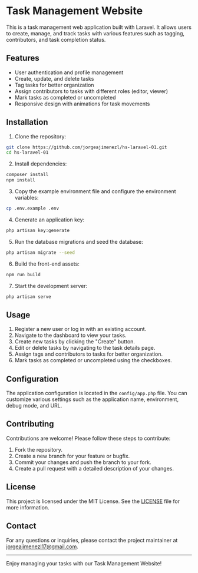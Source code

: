 # Task Management Website

This is a task management web application built with Laravel. It allows users to create, manage, and track tasks with various features such as tagging, contributors, and task completion status.

## Features

- User authentication and profile management
- Create, update, and delete tasks
- Tag tasks for better organization
- Assign contributors to tasks with different roles (editor, viewer)
- Mark tasks as completed or uncompleted
- Responsive design with animations for task movements

## Installation

1. Clone the repository:
```sh
git clone https://github.com/jorgeajimenezl/hs-laravel-01.git
cd hs-laravel-01
```

2. Install dependencies:
```sh
composer install
npm install
```

3. Copy the example environment file and configure the environment variables:
```sh
cp .env.example .env
```

4. Generate an application key:
```sh
php artisan key:generate
```

5. Run the database migrations and seed the database:
```sh
php artisan migrate --seed
```

6. Build the front-end assets:
```sh
npm run build
```

7. Start the development server:
```sh
php artisan serve
```

## Usage

1. Register a new user or log in with an existing account.
2. Navigate to the dashboard to view your tasks.
3. Create new tasks by clicking the "Create" button.
4. Edit or delete tasks by navigating to the task details page.
5. Assign tags and contributors to tasks for better organization.
6. Mark tasks as completed or uncompleted using the checkboxes.

## Configuration

The application configuration is located in the `config/app.php` file. You can customize various settings such as the application name, environment, debug mode, and URL.

## Contributing

Contributions are welcome! Please follow these steps to contribute:

1. Fork the repository.
2. Create a new branch for your feature or bugfix.
3. Commit your changes and push the branch to your fork.
4. Create a pull request with a detailed description of your changes.

## License

This project is licensed under the MIT License. See the [LICENSE](LICENSE) file for more information.

## Contact

For any questions or inquiries, please contact the project maintainer at [jorgeajimenezl17@gmail.com](mailto:jorgeajimenezl17@gmail.com).

---

Enjoy managing your tasks with our Task Management Website!